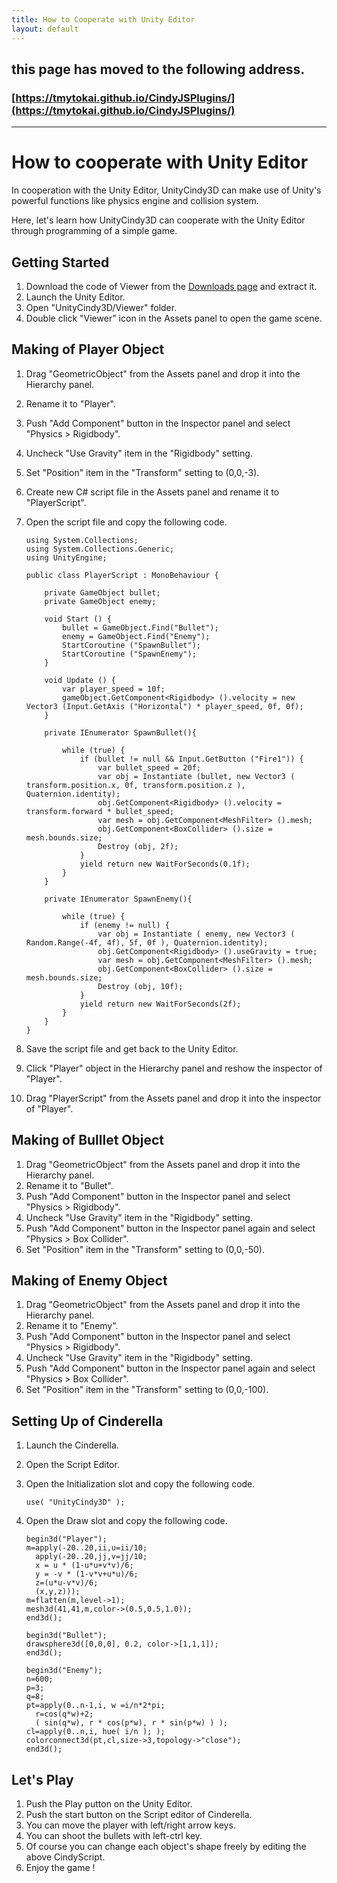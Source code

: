 ```yaml
---
title: How to Cooperate with Unity Editor
layout: default
---
```

## this page has moved to the following address.

### [https://tmytokai.github.io/CindyJSPlugins/](https://tmytokai.github.io/CindyJSPlugins/)

---
# **How to cooperate with Unity Editor**

In cooperation with the Unity Editor, UnityCindy3D can make use of Unity's powerful functions like physics engine and collision system.

Here, let's learn how UnityCindy3D can cooperate with the Unity Editor through programming of a simple game.

## Getting Started

1. Download the code of Viewer from the [Downloads page](https://github.com/tmytokai/UnityCindy3D/releases) and extract it.
1. Launch the Unity Editor.
1. Open "UnityCindy3D/Viewer" folder.
1. Double click "Viewer" icon in the Assets panel to open the game scene.

## Making of Player Object

1. Drag "GeometricObject" from the Assets panel and drop it into the Hierarchy panel.
1. Rename it to "Player".
1. Push "Add Component" button in the Inspector panel and select "Physics &gt; Rigidbody".
1. Uncheck "Use Gravity" item in the "Rigidbody" setting.
1. Set "Position" item in the "Transform" setting to (0,0,-3).
1. Create new C# script file in the Assets panel and rename it to "PlayerScript".
1. Open the script file and copy the following code.

    ```
    using System.Collections;
    using System.Collections.Generic;
    using UnityEngine;

    public class PlayerScript : MonoBehaviour {

        private GameObject bullet;
        private GameObject enemy;

        void Start () {
            bullet = GameObject.Find("Bullet");
            enemy = GameObject.Find("Enemy");
            StartCoroutine ("SpawnBullet");
            StartCoroutine ("SpawnEnemy");
        }

        void Update () {        
            var player_speed = 10f;
            gameObject.GetComponent<Rigidbody> ().velocity = new Vector3 (Input.GetAxis ("Horizontal") * player_speed, 0f, 0f);
        }

        private IEnumerator SpawnBullet(){
        
            while (true) {
                if (bullet != null && Input.GetButton ("Fire1")) {
                    var bullet_speed = 20f;
                    var obj = Instantiate (bullet, new Vector3 ( transform.position.x, 0f, transform.position.z ), Quaternion.identity);
                    obj.GetComponent<Rigidbody> ().velocity = transform.forward * bullet_speed;
                    var mesh = obj.GetComponent<MeshFilter> ().mesh;
                    obj.GetComponent<BoxCollider> ().size = mesh.bounds.size;
                    Destroy (obj, 2f);
                }
                yield return new WaitForSeconds(0.1f);
            }
        }        

        private IEnumerator SpawnEnemy(){

            while (true) {
                if (enemy != null) {
                    var obj = Instantiate ( enemy, new Vector3 ( Random.Range(-4f, 4f), 5f, 0f ), Quaternion.identity);
                    obj.GetComponent<Rigidbody> ().useGravity = true;
                    var mesh = obj.GetComponent<MeshFilter> ().mesh;
                    obj.GetComponent<BoxCollider> ().size = mesh.bounds.size;
                    Destroy (obj, 10f);
                }
                yield return new WaitForSeconds(2f);
            }
        }
    }
    ```

1. Save the script file and get back to the Unity Editor.
1. Click "Player" object in the Hierarchy panel and reshow the inspector of "Player".
1. Drag "PlayerScript" from the Assets panel and drop it into the inspector of "Player".

## Making of Bulllet Object

1. Drag "GeometricObject" from the Assets panel and drop it into the Hierarchy panel.
1. Rename it to "Bullet".
1. Push "Add Component" button in the Inspector panel and select "Physics &gt; Rigidbody".
1. Uncheck "Use Gravity" item in the "Rigidbody" setting.
1. Push "Add Component" button in the Inspector panel again and select "Physics &gt; Box Collider".
1. Set "Position" item in the "Transform" setting to (0,0,-50).

## Making of Enemy Object

1. Drag "GeometricObject" from the Assets panel and drop it into the Hierarchy panel.
1. Rename it to "Enemy".
1. Push "Add Component" button in the Inspector panel and select "Physics &gt; Rigidbody".
1. Uncheck "Use Gravity" item in the "Rigidbody" setting.
1. Push "Add Component" button in the Inspector panel again and select "Physics &gt; Box Collider".
1. Set "Position" item in the "Transform" setting to (0,0,-100).

## Setting Up of Cinderella

1. Launch the Cinderella.
1. Open the Script Editor.
1. Open the Initialization slot and copy the following code.

    ```
    use( "UnityCindy3D" );
    ```
1. Open the Draw slot and copy the following code.

    ```
    begin3d("Player");  
    m=apply(-20..20,ii,u=ii/10;   
      apply(-20..20,jj,v=jj/10;   
      x = u * (1-u*u+v*v)/6;
      y = -v * (1-v*v+u*u)/6;
      z=(u*u-v*v)/6; 
      (x,y,z)));   
    m=flatten(m,level->1);
    mesh3d(41,41,m,color->(0.5,0.5,1.0));
    end3d();

    begin3d("Bullet");  
    drawsphere3d([0,0,0], 0.2, color->[1,1,1]);
    end3d();

    begin3d("Enemy");  
    n=600; 
    p=3; 
    q=8; 
    pt=apply(0..n-1,i, w =i/n*2*pi; 
      r=cos(q*w)+2; 
      ( sin(q*w), r * cos(p*w), r * sin(p*w) ) ); 
    cl=apply(0..n,i, hue( i/n ); ); 
    colorconnect3d(pt,cl,size->3,topology->"close");
    end3d();
    ```

## Let's Play

1. Push the Play putton on the Unity Editor.
1. Push the start button on the Script editor of Cinderella.
1. You can move the player with left/right arrow keys.
1. You can shoot the bullets with left-ctrl key.
1. Of course you can change each object's shape freely by editing the above CindyScript.
1. Enjoy the game !

